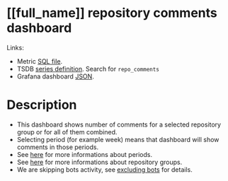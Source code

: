 <h1 id="dashboard-header">[[full_name]] repository comments dashboard</h1>
<p>Links:</p>
<ul>
<li>Metric <a href="https://github.com/cncf/devstats/blob/master/metrics/shared/repo_comments.sql" target="_blank">SQL file</a>.</li>
<li>TSDB <a href="https://github.com/cncf/devstats/blob/master/metrics/shared/metrics.yaml" target="_blank">series definition</a>. Search for <code>repo_comments</code></li>
<li>Grafana dashboard <a href="https://github.com/cncf/devstats/blob/master/grafana/dashboards/[[lower_name]]/repository-comments.json" target="_blank">JSON</a>.</li>
</ul>
<h1 id="description">Description</h1>
<ul>
<li>This dashboard shows number of comments for a selected repository group or for all of them combined.</li>
<li>Selecting period (for example week) means that dashboard will show comments in those periods.</li>
<li>See <a href="https://github.com/cncf/devstats/blob/master/docs/periods.md" target="_blank">here</a> for more informations about periods.</li>
<li>See <a href="https://github.com/cncf/devstats/blob/master/docs/repository_groups.md" target="_blank">here</a> for more informations about repository groups.</li>
<li>We are skipping bots activity, see <a href="https://github.com/cncf/devstats/blob/master/docs/excluding_bots.md" target="_blank">excluding bots</a> for details.</li>
</ul>

